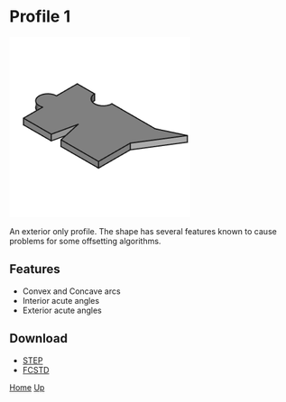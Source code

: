 # Profile 1

![Profile1](Profile1_t.png "Profile1")

An exterior only profile.  The shape has several features known to cause problems for some offsetting algorithms.

## Features

* Convex and Concave arcs
* Interior acute angles
* Exterior acute angles

## Download

- [STEP](Profile1.step)
- [FCSTD](Profile1.fcstd)

[Home](https://sliptonic.github.io/cnctorture/) [Up](../list.md)
